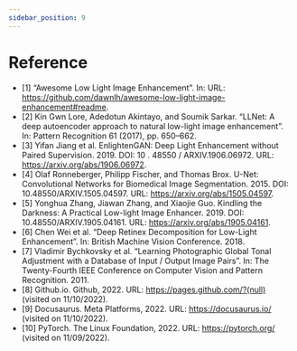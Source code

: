 ```yaml
---
sidebar_position: 9
---
```


# Reference
* [1] “Awesome Low Light Image Enhancement”. In: URL: https://github.com/dawnlh/awesome-low-light-image-enhancement#readme.
* [2] Kin Gwn Lore, Adedotun Akintayo, and Soumik Sarkar. “LLNet: A deep autoencoder approach to natural low-light image enhancement”. In: Pattern Recognition 61 (2017), pp. 650–662.
* [3] Yifan Jiang et al. EnlightenGAN: Deep Light Enhancement without Paired Supervision. 2019. DOI: 10 . 48550 / ARXIV.1906.06972. URL: https://arxiv.org/abs/1906.06972.
* [4] Olaf Ronneberger, Philipp Fischer, and Thomas Brox. U-Net: Convolutional Networks for Biomedical Image Segmentation. 2015. DOI: 10.48550/ARXIV.1505.04597. URL: https://arxiv.org/abs/1505.04597.
* [5] Yonghua Zhang, Jiawan Zhang, and Xiaojie Guo. Kindling the Darkness: A Practical Low-light Image Enhancer. 2019. DOI: 10.48550/ARXIV.1905.04161. URL: https://arxiv.org/abs/1905.04161.
* [6] Chen Wei et al. “Deep Retinex Decomposition for Low-Light Enhancement”. In: British Machine Vision Conference. 2018.
* [7] Vladimir Bychkovsky et al. “Learning Photographic Global Tonal Adjustment with a Database of Input / Output Image Pairs”. In: The Twenty-Fourth IEEE Conference on Computer Vision and Pattern Recognition. 2011.
* [8] Github.io. Github, 2022. URL: https://pages.github.com/?(null) (visited on 11/10/2022).
* [9] Docusaurus. Meta Platforms, 2022. URL: https://docusaurus.io/ (visited on 11/10/2022).
* [10] PyTorch. The Linux Foundation, 2022. URL: https://pytorch.org/ (visited on 11/09/2022).
